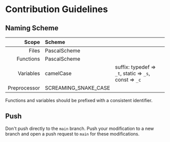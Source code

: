 # Contribution Guidelines

## Naming Scheme

|        Scope | Scheme               |                                                        |
| -----------: | :------------------- | :----------------------------------------------------- |
|        Files | PascalScheme         |                                                        |
|    Functions | PascalScheme         |                                                        |
|    Variables | camelCase            | suffix: typedef => `_t`, static => `_s`, const => `_c` |
| Preprocessor | SCREAMING_SNAKE_CASE |                                                        |

Functions and variables should be prefixed with a consistent identifier.

## Push

Don't push directly to the `main` branch. Push your modification to a new branch and open a push request to `main` for
these modifications.
